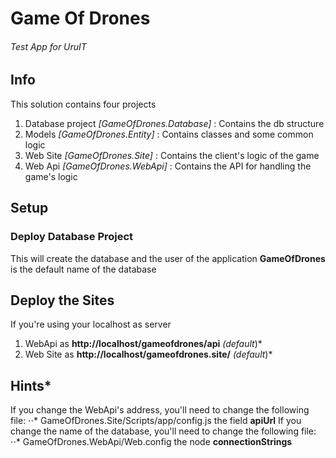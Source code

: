 # Game Of Drones
###### Test App for UruIT

## Info
This solution contains four projects
1. Database project *[GameOfDrones.Database]* : Contains the db structure
2. Models *[GameOfDrones.Entity]* : Contains classes and some common logic
3. Web Site *[GameOfDrones.Site]* : Contains the client's logic of the game
4. Web Api *[GameOfDrones.WebApi]* : Contains the API for handling the game's logic

## Setup
### Deploy Database Project
This will create the database and the user of the application
**GameOfDrones** is the default name of the database
## Deploy the Sites
If you're using your localhost as server
1. WebApi as **http://localhost/gameofdrones/api** *(default*)*
2. Web Site as **http://localhost/gameofdrones.site/** *(default*)*
## Hints*
If you change the WebApi's address, you'll need to change the following file:
⋅⋅* GameOfDrones.Site/Scripts/app/config.js the field **apiUrl** 
If you change the name of the database, you'll need to change the following file:
⋅⋅* GameOfDrones.WebApi/Web.config the node **connectionStrings** 
